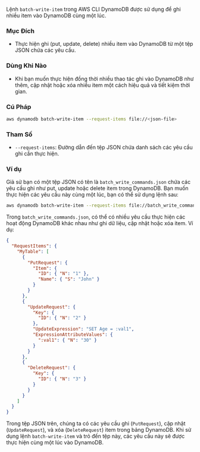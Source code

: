 Lệnh `batch-write-item` trong AWS CLI DynamoDB được sử dụng để ghi nhiều item vào DynamoDB cùng một lúc.

### Mục Đích

- Thực hiện ghi (put, update, delete) nhiều item vào DynamoDB từ một tệp JSON chứa các yêu cầu.

### Dùng Khi Nào

- Khi bạn muốn thực hiện đồng thời nhiều thao tác ghi vào DynamoDB như thêm, cập nhật hoặc xóa nhiều item một cách hiệu quả và tiết kiệm thời gian.

### Cú Pháp

```bash
aws dynamodb batch-write-item --request-items file://<json-file>
```

### Tham Số

- `--request-items`: Đường dẫn đến tệp JSON chứa danh sách các yêu cầu ghi cần thực hiện.

### Ví dụ

Giả sử bạn có một tệp JSON có tên là `batch_write_commands.json` chứa các yêu cầu ghi như put, update hoặc delete item trong DynamoDB. Bạn muốn thực hiện các yêu cầu này cùng một lúc, bạn có thể sử dụng lệnh sau:

```bash
aws dynamodb batch-write-item --request-items file://batch_write_commands.json
```

Trong `batch_write_commands.json`, có thể có nhiều yêu cầu thực hiện các hoạt động DynamoDB khác nhau như ghi dữ liệu, cập nhật hoặc xóa item. Ví dụ:

```json
{
  "RequestItems": {
    "MyTable": [
      {
        "PutRequest": {
          "Item": {
            "ID": { "N": "1" },
            "Name": { "S": "John" }
          }
        }
      },
      {
        "UpdateRequest": {
          "Key": {
            "ID": { "N": "2" }
          },
          "UpdateExpression": "SET Age = :val1",
          "ExpressionAttributeValues": {
            ":val1": { "N": "30" }
          }
        }
      },
      {
        "DeleteRequest": {
          "Key": {
            "ID": { "N": "3" }
          }
        }
      }
    ]
  }
}
```

Trong tệp JSON trên, chúng ta có các yêu cầu ghi (`PutRequest`), cập nhật (`UpdateRequest`), và xóa (`DeleteRequest`) item trong bảng DynamoDB. Khi sử dụng lệnh `batch-write-item` và trỏ đến tệp này, các yêu cầu này sẽ được thực hiện cùng một lúc vào DynamoDB.
